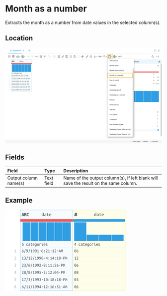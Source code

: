 # Month as a number
Extracts the month as a number from date values in the selected column(s).
## Location
![Month as a number on the interface](../../docs/screenshots/location/date_extract_monthNumber.png)
## Fields
| Field | Type | Description |
| :--- | :--- | :--- |
| Output column name(s) | Text field | Name of the output column(s), if left blank will save the result on the same column. |
## Example
![Month as a number example](../../docs/screenshots/table/date_extract_monthNumber.png)